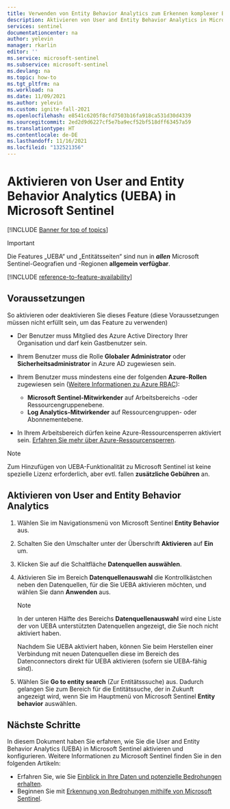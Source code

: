 ```yaml
---
title: Verwenden von Entity Behavior Analytics zum Erkennen komplexer Bedrohungen | Microsoft-Dokumentation
description: Aktivieren von User and Entity Behavior Analytics in Microsoft Sentinel und Konfigurieren von Datenquellen
services: sentinel
documentationcenter: na
author: yelevin
manager: rkarlin
editor: ''
ms.service: microsoft-sentinel
ms.subservice: microsoft-sentinel
ms.devlang: na
ms.topic: how-to
ms.tgt_pltfrm: na
ms.workload: na
ms.date: 11/09/2021
ms.author: yelevin
ms.custom: ignite-fall-2021
ms.openlocfilehash: e8541c6205f8cfd7503b16fa918ca531d30d4339
ms.sourcegitcommit: 2ed2d9d6227cf5e7ba9ecf52bf518dff63457a59
ms.translationtype: HT
ms.contentlocale: de-DE
ms.lasthandoff: 11/16/2021
ms.locfileid: "132521356"
---
```

# <a name="enable-user-and-entity-behavior-analytics-ueba-in-microsoft-sentinel"></a>Aktivieren von User and Entity Behavior Analytics (UEBA) in Microsoft Sentinel 

[!INCLUDE [Banner for top of topics](./includes/banner.md)]

> [!IMPORTANT]
>
> Die Features „UEBA“ und „Entitätsseiten“ sind nun in **_allen_** Microsoft Sentinel-Geografien und -Regionen **allgemein verfügbar**. 

[!INCLUDE [reference-to-feature-availability](includes/reference-to-feature-availability.md)]

## <a name="prerequisites"></a>Voraussetzungen

So aktivieren oder deaktivieren Sie dieses Feature (diese Voraussetzungen müssen nicht erfüllt sein, um das Feature zu verwenden)

- Der Benutzer muss Mitglied des Azure Active Directory Ihrer Organisation und darf kein Gastbenutzer sein.

- Ihrem Benutzer muss die Rolle **Globaler Administrator** oder **Sicherheitsadministrator** in Azure AD zugewiesen sein.

- Ihrem Benutzer muss mindestens eine der folgenden **Azure-Rollen**  zugewiesen sein ([Weitere Informationen zu Azure RBAC](roles.md)):
    - **Microsoft Sentinel-Mitwirkender** auf Arbeitsbereichs -oder Ressourcengruppenebene.
    - **Log Analytics-Mitwirkender** auf Ressourcengruppen- oder Abonnementebene.

- In Ihrem Arbeitsbereich dürfen keine Azure-Ressourcensperren aktiviert sein. [Erfahren Sie mehr über Azure-Ressourcensperren](../azure-resource-manager/management/lock-resources.md).

> [!NOTE]
> Zum Hinzufügen von UEBA-Funktionalität zu Microsoft Sentinel ist keine spezielle Lizenz erforderlich, aber evtl. fallen **zusätzliche Gebühren** an.

## <a name="how-to-enable-user-and-entity-behavior-analytics"></a>Aktivieren von User and Entity Behavior Analytics

1. Wählen Sie im Navigationsmenü von Microsoft Sentinel **Entity Behavior** aus.

1. Schalten Sie den Umschalter unter der Überschrift **Aktivieren** auf **Ein** um.

1. Klicken Sie auf die Schaltfläche **Datenquellen auswählen**.

1. Aktivieren Sie im Bereich **Datenquellenauswahl** die Kontrollkästchen neben den Datenquellen, für die Sie UEBA aktivieren möchten, und wählen Sie dann **Anwenden** aus.

    > [!NOTE]
    >
    > In der unteren Hälfte des Bereichs **Datenquellenauswahl** wird eine Liste der von UEBA unterstützten Datenquellen angezeigt, die Sie noch nicht aktiviert haben. 
    >
    > Nachdem Sie UEBA aktiviert haben, können Sie beim Herstellen einer Verbindung mit neuen Datenquellen diese im Bereich des Datenconnectors direkt für UEBA aktivieren (sofern sie UEBA-fähig sind).

1. Wählen Sie **Go to entity search** (Zur Entitätsssuche) aus. Dadurch gelangen Sie zum Bereich für die Entitätssuche, der in Zukunft angezeigt wird, wenn Sie im Hauptmenü von Microsoft Sentinel **Entity behavior** auswählen.

## <a name="next-steps"></a>Nächste Schritte
In diesem Dokument haben Sie erfahren, wie Sie die User and Entity Behavior Analytics (UEBA) in Microsoft Sentinel aktivieren und konfigurieren. Weitere Informationen zu Microsoft Sentinel finden Sie in den folgenden Artikeln:
- Erfahren Sie, wie Sie [Einblick in Ihre Daten und potenzielle Bedrohungen erhalten](get-visibility.md).
- Beginnen Sie mit [Erkennung von Bedrohungen mithilfe von Microsoft Sentinel](detect-threats-built-in.md).
